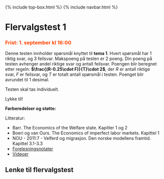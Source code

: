 {% include top-box.html %} <!-- Kode for å inkludere boksen på toppen av siden. Se _config.yml for å gjøre endringer. -->
{% include navbar.html %} <!-- Kode for navigasjonsmeny. Se navbar.html for å gjøre endringer. -->
<!-- Gjør endringer under her -->

# Flervalgstest 1

### <span style="color:OrangeRed;"> Frist: 1. september kl 16:00 </span>

Denne testen innholder spørsmål knyttet til **tema 1**. Hvert spørsmål har 1 riktig svar, og 3 feilsvar.
Makspoeng på testen er 2 poeng. Din poeng på testen avhenger andel riktige svar og antall feilsvar. Poengen blir beregnet etter regeln:  **$\frac{(R-0.25\cdot F)}{T}\cdot 2$**, der $R$ er antall riktige svar, $F$ er feilsvar, og $T$ er totalt antall spørsmål i testen. Poenget blir avrundet til 1 desimal.

Testen skal tas individuelt. 

Lykke til!

**Førberedelser og støtte:**

Litteratur:

- Barr. The Economics of the Welfare state. Kapitler 1 og 2
- Boeri og van Ours. The Economics of imperfect labor markets. Kapittel 1
- NOU - 2011:7 - Velferd og migrasjon. Den norske modellens framtid. Kapittel 3.1-3.3
- [Forelesningsnotater](forelesninger.md#f_t1)
- [Videoer](video.md#v_t1)

 ## Lenke til flervalgstest
